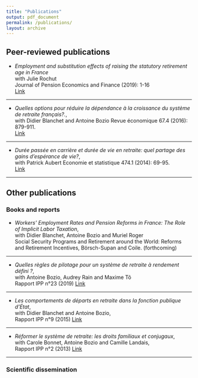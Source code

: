 ```yaml
---
title: "Publications"
output: pdf_document
permalink: /publications/
layout: archive
---
```



## Peer-reviewed publications


- *Employment and substitution effects of raising the statutory retirement age in France*  
with Julie Rochut  
Journal of Pension Economics and Finance (2019): 1-16  
[Link](https://www.cambridge.org/core/journals/journal-of-pension-economics-and-finance/article/employment-and-substitution-effects-of-raising-the-statutory-retirement-age-in-france/4286104DFC75D283D1652996120C2B1C)

___

- *Quelles options pour réduire la dépendance à la croissance du système de retraite français?.*,  
with Didier Blanchet and Antoine Bozio 
Revue économique 67.4 (2016): 879-911.  
[Link](https://www.cairn.info/revue-economique-2016-4-page-879.htm)

___

- *Durée passée en carrière et durée de vie en retraite: quel partage des gains d’espérance de vie?*,  
with Patrick Aubert
Economie et statistique 474.1 (2014): 69-95.  
[Link](https://www.insee.fr/en/statistiques/1377631?sommaire=1377642)

___

## Other publications 

### Books and reports 

- *Workers' Employment Rates and Pension Reforms in France: The Role of Implicit Labor Taxation*,  
with Didier Blanchet, Antoine Bozio and Muriel Roger  
Social Security Programs and Retirement around the World: Reforms and Retirement Incentives, Börsch-Supan and Coile. (forthcoming)

___

- *Quelles règles de pilotage pour un système de retraite à rendement défini ?*,  
with Antoine Bozio, Audrey Rain and Maxime Tô    
Rapport IPP n°23 (2019)
[Link](https://www.ipp.eu/wp-content/uploads/2019/06/regles-pilotage-retraite-points-ipp-juin-2019.pdf)

___

- *Les comportements de départs en retraite dans la fonction publique d’État*,  
with Didier Blanchet and Antoine Bozio,  
Rapport IPP n°9 (2015)
[Link](https://www.ipp.eu/wp-content/uploads/2015/06/depart-retraite-fct-publique-etat-rapport-IPP-juin2015.pdf)

___

- *Réformer le système de retraite: les droits familiaux et conjugaux*,  
with Carole Bonnet, Antoine Bozio and Camille Landais,  
Rapport IPP n°2 (2013)
[Link](https://www.ipp.eu/wp-content/uploads/2012/08/retraites-droits-conjugaux-familiaux-rapport-IPP-juin2013.pdf)

___


### Scientific dissemination 










